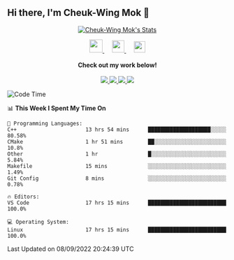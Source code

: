## Hi there, I'm Cheuk-Wing Mok 👋

<!--
**mozro0327/mozro0327** is a ✨ _special_ ✨ repository because its `README.md` (this file) appears on your GitHub profile.

Here are some ideas to get you started:

- 🔭 I’m currently working on ...
- 🌱 I’m currently learning ...
- 👯 I’m looking to collaborate on ...
- 🤔 I’m looking for help with ...
- 💬 Ask me about ...
- 📫 How to reach me: ...
- 😄 Pronouns: ...
- ⚡ Fun fact: ...
-->

<p align="center">
  <a href="https://github.com/mozro0327" class="rich-diff-level-one">
    <img src="https://github-readme-stats.vercel.app/api?username=mozro0327&title_color=333&text_color=777" alt="Cheuk-Wing Mok's Stats" >
    <!-- &hide=issues
    <img src="https://github-readme-stats.vercel.app/api?username=mozro0327&hide=issues&title_color=333&text_color=777" alt="Cheuk-Wing Mok's Stats" >
    -->
  </a>
</p>

<p align="center">
  <a href="https://blog.csdn.net/mozro0327" target="_blank" title="CSDN">
    <img src="https://img.icons8.com/material/48/000000/csdn.png" width="30px"/>
  </a>
  &emsp;
  <a href= "https://imgconvert.csdnimg.cn/aHR0cHM6Ly9tbWJpei5xcGljLmNuL21tYml6X3BuZy9aTmRoV05pYjNJUkIzZk5ldWVGZEQ4YnZ4cXlzbXRtRktUTGdFSXZOMUdnTHhDNXV0Y1VBZVJ0T0lJa0hTZTVnVGowamVtZUVOQTJJMHhiU0xjQ3VrVVEvNjQw?x-oss-process=image/format,png" target="_blank" title="WeChat">
    <img src="https://img.icons8.com/ios-filled/50/000000/weixing.png" width="28px"/>
  </a>
    &emsp;
    <a href="https://www.linkedin.com/in/mozro0327" target="_blank" alt="LinkedIn" title="LinkedIn">
    <img src="https://img.icons8.com/ios-filled/256/000000/linkedin.svg" width="26px"/>
  </a>
  <br><br>
    <strong>Check out my work below!</strong>
  <br><br>
  <a href="https://github.com/mozro0327">
    <img src="https://badges.pufler.dev/visits/mozro0327/mozro0327?style=flat-square&color=black&logo=github">
  </a>
  <a href="https://github.com/mozro0327">
    <img src="https://badges.pufler.dev/years/mozro0327?style=flat-square&color=black&logo=github">
  </a>
  <a href="https://github.com/mozro0327?tab=repositories">
    <img src="https://badges.pufler.dev/repos/mozro0327?style=flat-square&color=black&logo=github">
  </a>
  <a href="https://github.com/mozro0327">
    <img src="https://badges.pufler.dev/commits/monthly/mozro0327?style=flat-square&color=black&logo=github">
  </a>
</p>

<!--START_SECTION:waka-->
![Code Time](http://img.shields.io/badge/Code%20Time-682%20hrs%2048%20mins-blue)

📊 **This Week I Spent My Time On** 

```text
💬 Programming Languages: 
C++                      13 hrs 54 mins      ████████████████████░░░░░   80.58% 
CMake                    1 hr 51 mins        ██░░░░░░░░░░░░░░░░░░░░░░░   10.8% 
Other                    1 hr                █░░░░░░░░░░░░░░░░░░░░░░░░   5.84% 
Makefile                 15 mins             ░░░░░░░░░░░░░░░░░░░░░░░░░   1.49% 
Git Config               8 mins              ░░░░░░░░░░░░░░░░░░░░░░░░░   0.78%

🔥 Editors: 
VS Code                  17 hrs 15 mins      █████████████████████████   100.0%

💻 Operating System: 
Linux                    17 hrs 15 mins      █████████████████████████   100.0%

```


 Last Updated on 08/09/2022 20:24:39 UTC
<!--END_SECTION:waka-->
